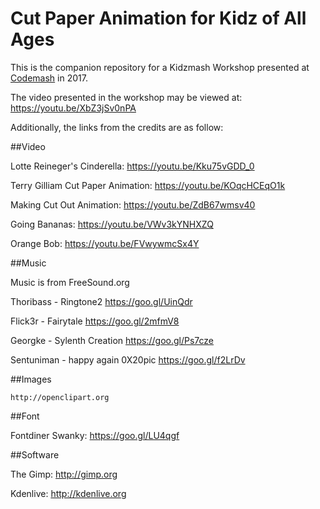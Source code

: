# Cut Paper Animation for Kidz of All Ages

This is the companion repository for a Kidzmash Workshop presented at [Codemash](http://codemash.org) in 2017.

The video presented in the workshop may be viewed at: https://youtu.be/XbZ3jSv0nPA

Additionally, the links from the credits are as follow:

##Video

Lotte Reineger's Cinderella: 
    https://youtu.be/Kku75vGDD_0

Terry Gilliam Cut Paper Animation:
    https://youtu.be/KOqcHCEqO1k

Making Cut Out Animation:
    https://youtu.be/ZdB67wmsv40

Going Bananas: 
    https://youtu.be/VWv3kYNHXZQ

Orange Bob:
    https://youtu.be/FVwywmcSx4Y

##Music

Music is from FreeSound.org

Thoribass - Ringtone2
    https://goo.gl/UinQdr

Flick3r - Fairytale
    https://goo.gl/2mfmV8

Georgke - Sylenth Creation
    https://goo.gl/Ps7cze

Sentuniman -  happy again 0X20pic
    https://goo.gl/f2LrDv

##Images

    http://openclipart.org

##Font

Fontdiner Swanky:
    https://goo.gl/LU4qgf

##Software

The Gimp:
    http://gimp.org

Kdenlive:
    http://kdenlive.org
    

